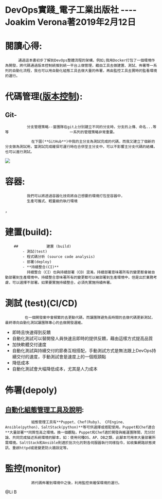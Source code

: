 # DevOps實踐_電子工業出版社                          ----Joakim Verona著2019年2月12日 

# 閱讀心得:
          通過這本書初步了解到DevOps整體流程的架構，例如;我用Docker打包了一個環境作為開發，將代碼通過版本控制統推到統一平台上做管理，藉由工具去做建置、測試、佈署等一系列的自動化流程，我也可以用自動化組態工具去做大量的佈署，再由監控工具去實時的監看環境的運行。
# **代碼管理**([版本控制](https://zh.wikipedia.org/wiki/%E5%88%86%E6%95%A3%E5%BC%8F%E7%89%88%E6%9C%AC%E6%8E%A7%E5%88%B6)):
##                        **Git**-
              分支管理策略--當團隊在git上分別建立不同的分支時，分支的上傳、命名...等等                            一系列的管理策略非常重要。
              
                在下圖(**GitHub**)中我的主分支為測試完成的代碼，而我又建立了個新的分支做為測試用，當測試完成確保可運行時在合併至主分支中，可以不影響主分支代碼的結構，也可以進行測試。
![](https://d2mxuefqeaa7sj.cloudfront.net/s_1905F74FD24F32E85202B9660C728F2EF21FA29363F841CC4C9AC4F9EAF14B5F_1550151109436_image.png)

# **容器**:                
              我們可以將透過容器化技術將自己想要的環境打包至容器中，
              生產可攜式、輕量級的執行環境

，


# **建置**(build):
        ##             建置 (build)
            - 測試(test)
            - 程式碼分析 (source code analysis)
            - 部署(deploy)
            - **持續整合(CI)**
              持續整合（CI）也與持續部署（CD）混淆。持續部署意味著所有的變更都會被自動部署到生產環境中。持續整合意味著所有的變更都可以被部署到生產環境中，但是出於業務考慮，可以選擇不部署。如果要實施持續整合，必須先實施持續佈署。
# 測試 (test)(CI/CD)
             在一個開發案中會頻繁的去更動代碼，而讓團隊避免長時間的去做代碼更新測試，  最終導向自動化測試讓團隊專心的去做開發運維。
  - 即時且快速得到反饋
  - 自動化測試可以替開發人員快速且即時的提供反饋，藉由這樣方式提高品質
  - 加快軟體交付速度
  - 自動化測試與持續交付的節奏互相搭配，手動測試方式是無法跟上DevOps持續交付的速度，手動測試會是速度上的一個瓶頸點
  - 降低成本
  - 自動化測試會大幅降低成本，尤其是人力成本
# 佈署(depoly)
## [自動化組態管理工具及說明](https://chusiang.gitbooks.io/automate-with-ansible/content/02.what-is-the-ansible.html):
                組態管理工具有**Puppet、Chef(Ruby)、 CFEngine、Ansible(python)、SaltStack(python)**等可供選擇或搭配使用。Puppet和Chef適合**大量部署**同質性高之環境。換一個觀點，Puppet和Chef適於開發與維運團隊間，充分討論、共同完成描述系統環境的腳本，如：使用何種OS、AP、DB之類，此腳本可用來大量部署所需環境。SaltStack和Ansible則適於批次化的對各伺服器執行同樣指令，如收集網路狀態資訊、重啟httpd或是變更防火牆設定等。
# 監控(monitor)
                將代碼佈署到環境中之後，利用監控來確保環境的運行。
                
                
                
                
                

@Li B 

